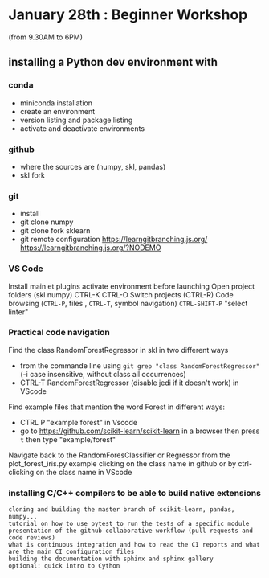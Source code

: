 # January 28th : Beginner Workshop

(from 9.30AM to 6PM)

## installing a Python dev environment with

### conda

- miniconda installation
- create an environment
- version listing and package listing
- activate and deactivate environments

### github

- where the sources are (numpy, skl, pandas)
- skl fork

### git

- install
- git clone numpy
- git clone fork sklearn
- git remote configuration
https://learngitbranching.js.org/
https://learngitbranching.js.org/?NODEMO

### VS Code
Install main et plugins
activate environment before launching
Open project folders (skl numpy) CTRL-K CTRL-O 
Switch projects (CTRL-R) 
Code browsing (`CTRL-P`, files , `CTRL-T`, symbol navigation)
`CTRL-SHIFT-P` "select linter"

### Practical code navigation

Find the class RandomForestRegressor in skl in two different ways
- from the commande line using `git grep "class RandomForestRegressor"` (-i case insensitive, without class all occurrences) 
- CTRL-T RandomForestRegressor (disable jedi if it doesn't work) in VScode

Find example files that mention the word Forest in different ways:
- CTRL P "example forest" in Vscode
- go to https://github.com/scikit-learn/scikit-learn in a browser then press `t` then type "example/forest"

Navigate back to the RandomForesClassifier or Regressor from the plot_forest_iris.py example clicking on the class name in 
github or by ctrl-clicking on the class name in VScode


###  installing C/C++ compilers to be able to build native extensions





    cloning and building the master branch of scikit-learn, pandas, numpy...
    tutorial on how to use pytest to run the tests of a specific module
    presentation of the github collaborative workflow (pull requests and code reviews)
    what is continuous integration and how to read the CI reports and what are the main CI configuration files
    building the documentation with sphinx and sphinx gallery
    optional: quick intro to Cython
